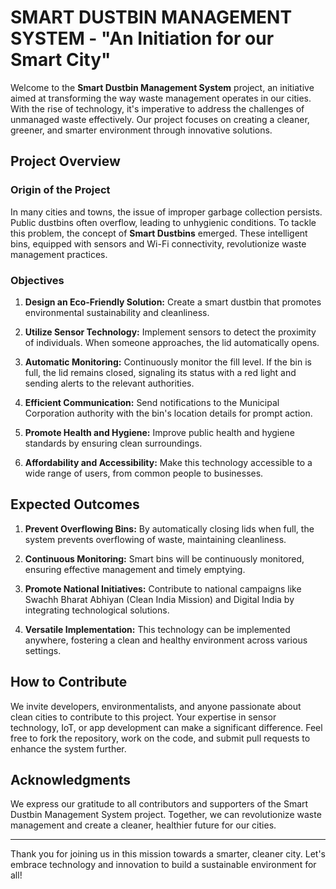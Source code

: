 # SMART DUSTBIN MANAGEMENT SYSTEM - "An Initiation for our Smart City"

Welcome to the **Smart Dustbin Management System** project, an initiative aimed at transforming the way waste management operates in our cities. With the rise of technology, it's imperative to address the challenges of unmanaged waste effectively. Our project focuses on creating a cleaner, greener, and smarter environment through innovative solutions.

## Project Overview

### Origin of the Project

In many cities and towns, the issue of improper garbage collection persists. Public dustbins often overflow, leading to unhygienic conditions. To tackle this problem, the concept of **Smart Dustbins** emerged. These intelligent bins, equipped with sensors and Wi-Fi connectivity, revolutionize waste management practices.

### Objectives

1. **Design an Eco-Friendly Solution:** Create a smart dustbin that promotes environmental sustainability and cleanliness.

2. **Utilize Sensor Technology:** Implement sensors to detect the proximity of individuals. When someone approaches, the lid automatically opens.

3. **Automatic Monitoring:** Continuously monitor the fill level. If the bin is full, the lid remains closed, signaling its status with a red light and sending alerts to the relevant authorities.

4. **Efficient Communication:** Send notifications to the Municipal Corporation authority with the bin's location details for prompt action.

5. **Promote Health and Hygiene:** Improve public health and hygiene standards by ensuring clean surroundings.

6. **Affordability and Accessibility:** Make this technology accessible to a wide range of users, from common people to businesses.

## Expected Outcomes

1. **Prevent Overflowing Bins:** By automatically closing lids when full, the system prevents overflowing of waste, maintaining cleanliness.

2. **Continuous Monitoring:** Smart bins will be continuously monitored, ensuring effective management and timely emptying.

3. **Promote National Initiatives:** Contribute to national campaigns like Swachh Bharat Abhiyan (Clean India Mission) and Digital India by integrating technological solutions.

4. **Versatile Implementation:** This technology can be implemented anywhere, fostering a clean and healthy environment across various settings.

## How to Contribute

We invite developers, environmentalists, and anyone passionate about clean cities to contribute to this project. Your expertise in sensor technology, IoT, or app development can make a significant difference. Feel free to fork the repository, work on the code, and submit pull requests to enhance the system further.

## Acknowledgments

We express our gratitude to all contributors and supporters of the Smart Dustbin Management System project. Together, we can revolutionize waste management and create a cleaner, healthier future for our cities.

---

Thank you for joining us in this mission towards a smarter, cleaner city. Let's embrace technology and innovation to build a sustainable environment for all! 
